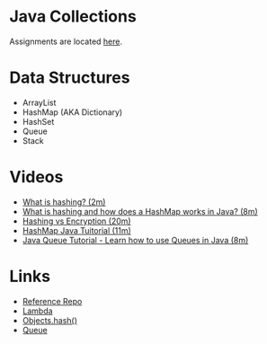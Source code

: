 # Java Collections
Assignments are located [here](./assignments.md).

# Data Structures
- ArrayList
- HashMap (AKA Dictionary)
- HashSet
- Queue
- Stack

# Videos
- [What is hashing? (2m)](https://youtu.be/2BldESGZKB8)
- [What is hashing and how does a HashMap works in Java? (8m)](https://youtu.be/PZcHO1X9E60)
- [Hashing vs Encryption (20m)](https://youtu.be/GI790E1JMgw)
- [HashMap Java Tuitorial (11m)](https://youtu.be/70qy6_gw1Hc)
- [Java Queue Tutorial - Learn how to use Queues in Java (8m)](https://youtu.be/91CMnJeHJVc)

# Links
- [Reference Repo](https://gitlab.com/mburolla/java-collections)
- [Lambda](https://www.baeldung.com/java-method-references)
- [Objects.hash()](https://www.baeldung.com/java-objects-hash-vs-objects-hashcode)
- [Queue](https://jenkov.com/tutorials/java-collections/queue.html)